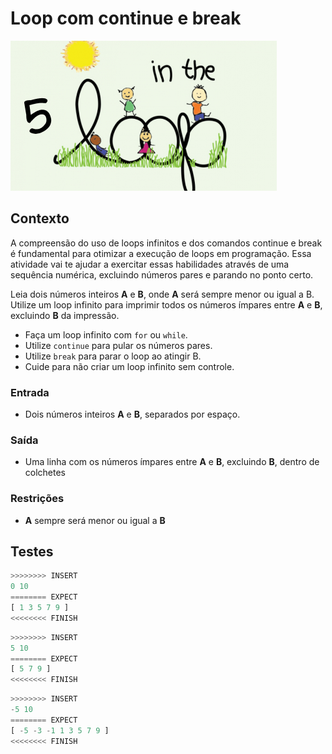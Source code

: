 # Loop com continue e break

![_](cover.jpg)

## Contexto

A compreensão do uso de loops infinitos e dos comandos continue e break é fundamental para otimizar a execução de loops em programação. Essa atividade vai te ajudar a exercitar essas habilidades através de uma sequência numérica, excluindo números pares e parando no ponto certo.

Leia dois números inteiros **A** e **B**, onde **A** será sempre menor ou igual a B. Utilize um loop infinito para imprimir todos os números ímpares entre **A** e **B**, excluindo **B** da impressão.

- Faça um loop infinito com `for` ou `while`.
- Utilize `continue` para pular os números pares.
- Utilize `break` para parar o loop ao atingir B.
- Cuide para não criar um loop infinito sem controle.

### Entrada

- Dois números inteiros **A** e **B**, separados por espaço.

### Saída

- Uma linha com os números ímpares entre **A** e **B**, excluindo **B**, dentro de colchetes

### Restrições

- **A** sempre será menor ou igual a **B**

## Testes

```py
>>>>>>>> INSERT
0 10
======== EXPECT
[ 1 3 5 7 9 ]
<<<<<<<< FINISH
```

```py
>>>>>>>> INSERT
5 10
======== EXPECT
[ 5 7 9 ]
<<<<<<<< FINISH
```

```py
>>>>>>>> INSERT
-5 10
======== EXPECT
[ -5 -3 -1 1 3 5 7 9 ]
<<<<<<<< FINISH
```
